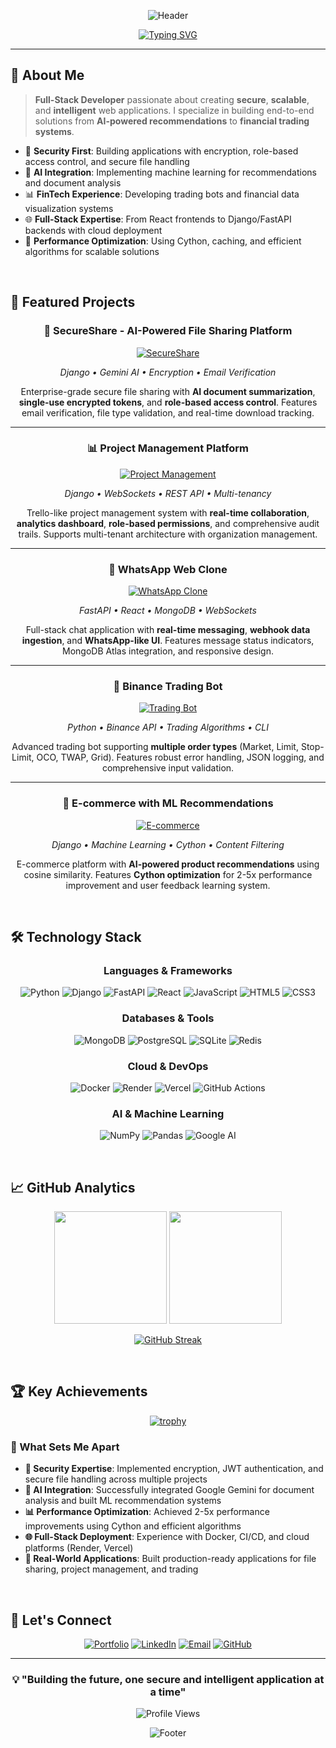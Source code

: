 <div align="center">

![Header](https://capsule-render.vercel.app/api?type=waving&color=gradient&customColorList=0,2,2,5,30&height=300&section=header&text=Lakshay&fontSize=50&fontAlignY=38&animation=fadeIn&fontColor=fff&desc=Full-Stack%20Developer%20%7C%20AI%20Enthusiast%20%7C%20Security%20Focused&descAlignY=51&descAlign=50)

</div>

<div align="center">
  
[![Typing SVG](https://readme-typing-svg.demolab.com?font=Fira+Code&size=16&duration=3000&pause=1000&color=3B82F6&center=true&vCenter=true&width=400&lines=Full-Stack+Developer;Python+Developer;Django+Expert;Building+Solutions)](https://git.io/typing-svg)

</div>

---

## 🚀 About Me

> **Full-Stack Developer** passionate about creating **secure**, **scalable**, and **intelligent** web applications. I specialize in building end-to-end solutions from **AI-powered recommendations** to **financial trading systems**.

- 🔐 **Security First**: Building applications with encryption, role-based access control, and secure file handling
- 🤖 **AI Integration**: Implementing machine learning for recommendations and document analysis
- 📊 **FinTech Experience**: Developing trading bots and financial data visualization systems
- 🌐 **Full-Stack Expertise**: From React frontends to Django/FastAPI backends with cloud deployment
- 🚀 **Performance Optimization**: Using Cython, caching, and efficient algorithms for scalable solutions

<br>

## 💼 Featured Projects

<div align="center">

### 🔐 SecureShare - AI-Powered File Sharing Platform
[![SecureShare](https://img.shields.io/badge/SecureShare-Live%20Demo-brightgreen?style=for-the-badge&logo=django)](https://secureshare-2cc7.onrender.com/)

*Django • Gemini AI • Encryption • Email Verification*

Enterprise-grade secure file sharing with **AI document summarization**, **single-use encrypted tokens**, and **role-based access control**. Features email verification, file type validation, and real-time download tracking.

---

### 📊 Project Management Platform
[![Project Management](https://img.shields.io/badge/Project%20Management-Enterprise%20Ready-blue?style=for-the-badge&logo=django)](https://github.com/lakshaydahiya67/projectmanagement)

*Django • WebSockets • REST API • Multi-tenancy*

Trello-like project management system with **real-time collaboration**, **analytics dashboard**, **role-based permissions**, and comprehensive audit trails. Supports multi-tenant architecture with organization management.

---

### 📱 WhatsApp Web Clone
[![WhatsApp Clone](https://img.shields.io/badge/WhatsApp%20Clone-Live%20App-25D366?style=for-the-badge&logo=whatsapp)](https://whats-app-web-umber.vercel.app)

*FastAPI • React • MongoDB • WebSockets*

Full-stack chat application with **real-time messaging**, **webhook data ingestion**, and **WhatsApp-like UI**. Features message status indicators, MongoDB Atlas integration, and responsive design.

---

### 🤖 Binance Trading Bot
[![Trading Bot](https://img.shields.io/badge/Trading%20Bot-Python%20CLI-gold?style=for-the-badge&logo=bitcoin)](https://github.com/lakshay67/Binance-Futures-Orders-Bot)

*Python • Binance API • Trading Algorithms • CLI*

Advanced trading bot supporting **multiple order types** (Market, Limit, Stop-Limit, OCO, TWAP, Grid). Features robust error handling, JSON logging, and comprehensive input validation.

---

### 🛒 E-commerce with ML Recommendations
[![E-commerce](https://img.shields.io/badge/E--commerce-ML%20Powered-purple?style=for-the-badge&logo=shopify)](https://github.com/lakshaydahiya67/ecommerce_project)

*Django • Machine Learning • Cython • Content Filtering*

E-commerce platform with **AI-powered product recommendations** using cosine similarity. Features **Cython optimization** for 2-5x performance improvement and user feedback learning system.

</div>

<br>

## 🛠️ Technology Stack

<div align="center">

### Languages & Frameworks
![Python](https://img.shields.io/badge/Python-3776AB?style=for-the-badge&logo=python&logoColor=white)
![Django](https://img.shields.io/badge/Django-092E20?style=for-the-badge&logo=django&logoColor=white)
![FastAPI](https://img.shields.io/badge/FastAPI-005571?style=for-the-badge&logo=fastapi)
![React](https://img.shields.io/badge/React-20232A?style=for-the-badge&logo=react&logoColor=61DAFB)
![JavaScript](https://img.shields.io/badge/JavaScript-F7DF1E?style=for-the-badge&logo=javascript&logoColor=black)
![HTML5](https://img.shields.io/badge/HTML5-E34F26?style=for-the-badge&logo=html5&logoColor=white)
![CSS3](https://img.shields.io/badge/CSS3-1572B6?style=for-the-badge&logo=css3&logoColor=white)

### Databases & Tools
![MongoDB](https://img.shields.io/badge/MongoDB-4EA94B?style=for-the-badge&logo=mongodb&logoColor=white)
![PostgreSQL](https://img.shields.io/badge/PostgreSQL-316192?style=for-the-badge&logo=postgresql&logoColor=white)
![SQLite](https://img.shields.io/badge/SQLite-07405E?style=for-the-badge&logo=sqlite&logoColor=white)
![Redis](https://img.shields.io/badge/Redis-DC382D?style=for-the-badge&logo=redis&logoColor=white)

### Cloud & DevOps
![Docker](https://img.shields.io/badge/Docker-2496ED?style=for-the-badge&logo=docker&logoColor=white)
![Render](https://img.shields.io/badge/Render-46E3B7?style=for-the-badge&logo=render&logoColor=white)
![Vercel](https://img.shields.io/badge/Vercel-000000?style=for-the-badge&logo=vercel&logoColor=white)
![GitHub Actions](https://img.shields.io/badge/GitHub_Actions-2088FF?style=for-the-badge&logo=github-actions&logoColor=white)

### AI & Machine Learning
![NumPy](https://img.shields.io/badge/numpy-%23013243.svg?style=for-the-badge&logo=numpy&logoColor=white)
![Pandas](https://img.shields.io/badge/pandas-%23150458.svg?style=for-the-badge&logo=pandas&logoColor=white)
![Google AI](https://img.shields.io/badge/Google%20Gemini-4285F4?style=for-the-badge&logo=google&logoColor=white)

</div>

<br>

## 📈 GitHub Analytics

<div align="center">
  
<img height="180em" src="https://github-readme-stats.vercel.app/api?username=lakshaydahiya67&show_icons=true&theme=tokyonight&include_all_commits=true&count_private=true"/>
<img height="180em" src="https://github-readme-stats.vercel.app/api/top-langs/?username=lakshaydahiya67&layout=compact&langs_count=7&theme=tokyonight"/>

</div>

<div align="center">

[![GitHub Streak](https://streak-stats.demolab.com/?user=lakshaydahiya67&theme=tokyonight)](https://git.io/streak-stats)

</div>

<br>

## 🏆 Key Achievements

<div align="center">

[![trophy](https://github-profile-trophy.vercel.app/?username=lakshaydahiya67&theme=tokyonight&no-frame=false&no-bg=true&margin-w=4)](https://github.com/ryo-ma/github-profile-trophy)

</div>

### 🎯 What Sets Me Apart

- **🔐 Security Expertise**: Implemented encryption, JWT authentication, and secure file handling across multiple projects
- **🤖 AI Integration**: Successfully integrated Google Gemini for document analysis and built ML recommendation systems
- **📊 Performance Optimization**: Achieved 2-5x performance improvements using Cython and efficient algorithms
- **🌐 Full-Stack Deployment**: Experience with Docker, CI/CD, and cloud platforms (Render, Vercel)
- **💼 Real-World Applications**: Built production-ready applications for file sharing, project management, and trading

<br>

## 🤝 Let's Connect

<div align="center">

[![Portfolio](https://img.shields.io/badge/Portfolio-FF5722?style=for-the-badge&logo=todoist&logoColor=white)](https://portfolio-eta-ivory-dsklj1qc6q.vercel.app)
[![LinkedIn](https://img.shields.io/badge/LinkedIn-0077B5?style=for-the-badge&logo=linkedin&logoColor=white)](https://linkedin.com/in/lakshaydahiya67)
[![Email](https://img.shields.io/badge/Email-D14836?style=for-the-badge&logo=gmail&logoColor=white)](mailto:lakshaydahiya67@gmail.com)
[![GitHub](https://img.shields.io/badge/GitHub-100000?style=for-the-badge&logo=github&logoColor=white)](https://github.com/lakshaydahiya67)

</div>

---

<div align="center">

### 💡 "Building the future, one secure and intelligent application at a time"

![Profile Views](https://komarev.com/ghpvc/?username=lakshaydahiya67&color=blueviolet&style=for-the-badge)

</div>

<div align="center">

![Footer](https://capsule-render.vercel.app/api?type=waving&color=gradient&customColorList=0,2,2,5,30&height=120&section=footer)

</div>
